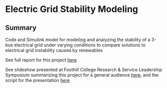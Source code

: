 # Electric Grid Stability Modeling
## Summary
 Code and Simulink model for modeling and analyzing the stability of a 3-bus electrical grid under varying conditions to compare solutions to electrical grid instability caused by renewables
 
 See full report for this project [here](https://docs.google.com/document/d/1TdEJxKyVGRiGQtyV6L8YY13hqjunYW9v/edit?usp=drive_link&ouid=110918988108953809652&rtpof=true&sd=true)

 See slideshow presented at Foothill College Research & Service Leadership Symposium summarizing this project for a general audience [here](https://docs.google.com/presentation/d/1-gw4NWErVJuhYndUZQ6oaGfIclXWiLlZ/edit?usp=drive_link&ouid=110918988108953809652&rtpof=true&sd=true), and the script for the presentation [here](https://docs.google.com/document/d/13zi3pF7P8Jcn1_aAjlwJ7O-npzVA-MCV/edit?usp=sharing&ouid=110918988108953809652&rtpof=true&sd=true)
